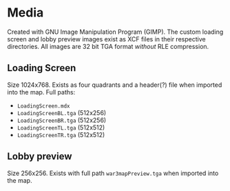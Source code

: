 # Media

Created with GNU Image Manipulation Program (GIMP). The custom loading screen and lobby preview images exist as XCF files in their respective directories. All images are 32 bit TGA format _without_ RLE compression.

## Loading Screen

Size 1024x768. Exists as four quadrants and a header(?) file when imported into the map. Full paths:

- `LoadingScreen.mdx`
- `LoadingScreenBL.tga` (512x256)
- `LoadingScreenBR.tga` (512x256)
- `LoadingScreenTL.tga` (512x512)
- `LoadingScreenTR.tga` (512x512)

## Lobby preview

Size 256x256. Exists with full path `war3mapPreview.tga` when imported into the map.
